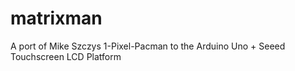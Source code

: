 # matrixman
A port of Mike Szczys 1-Pixel-Pacman to the Arduino Uno + Seeed Touchscreen LCD Platform
